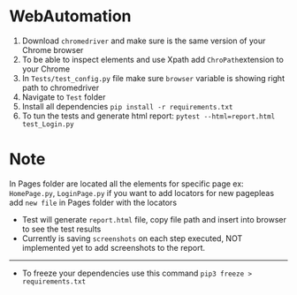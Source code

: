 # WebAutomation

1. Download ```chromedriver``` and make sure is the same version of your Chrome browser
2. To be able to inspect elements and use Xpath add ```ChroPath```extension to your Chrome
3. In `Tests/test_config.py` file make sure ```browser``` variable is showing right path to chromedriver
4. Navigate to ```Test``` folder
5. Install all dependencies ```pip install -r requirements.txt``` 
6. To tun the tests and generate html report:
```pytest --html=report.html test_Login.py ```
# Note
In Pages folder are  located all the elements for specific page ex:
```HomePage.py```, ```LoginPage.py``` if you want to add locators for new pagepleas add ```new file```
in Pages folder with the locators

- Test will generate ```report.html``` file, copy file path and insert into browser to see the test 
results
- Currently is saving ```screenshots``` on each step executed, NOT implemented yet to add screenshots 
to the report.

---
- To freeze your dependencies use this command ```pip3 freeze > requirements.txt ```

